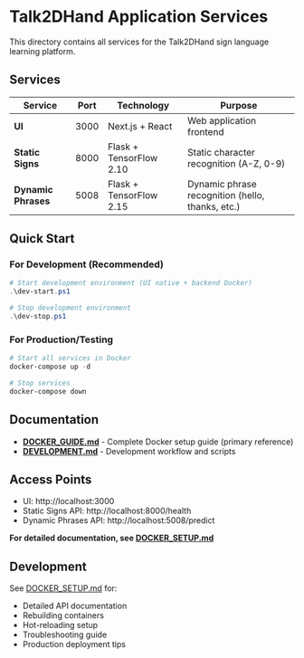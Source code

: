 # Talk2DHand Application Services

This directory contains all services for the Talk2DHand sign language learning platform.

## Services

| Service | Port | Technology | Purpose |
|---------|------|------------|---------|
| **UI** | 3000 | Next.js + React | Web application frontend |
| **Static Signs** | 8000 | Flask + TensorFlow 2.10 | Static character recognition (A-Z, 0-9) |
| **Dynamic Phrases** | 5008 | Flask + TensorFlow 2.15 | Dynamic phrase recognition (hello, thanks, etc.) |

## Quick Start

### For Development (Recommended)
```powershell
# Start development environment (UI native + backend Docker)
.\dev-start.ps1

# Stop development environment
.\dev-stop.ps1
```

### For Production/Testing
```powershell
# Start all services in Docker
docker-compose up -d

# Stop services
docker-compose down
```

## Documentation

- **[DOCKER_GUIDE.md](./DOCKER_GUIDE.md)** - Complete Docker setup guide (primary reference)
- **[DEVELOPMENT.md](./DEVELOPMENT.md)** - Development workflow and scripts

## Access Points
- UI: http://localhost:3000
- Static Signs API: http://localhost:8000/health
- Dynamic Phrases API: http://localhost:5008/predict

**For detailed documentation, see [DOCKER_SETUP.md](DOCKER_SETUP.md)**

## Development

See [DOCKER_SETUP.md](DOCKER_SETUP.md) for:
- Detailed API documentation
- Rebuilding containers
- Hot-reloading setup
- Troubleshooting guide
- Production deployment tips

